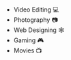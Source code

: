 * Video Editing :computer:
* Photography :camera:
* Web Designing :spider_web:
* Gaming :video_game:
* Movies :tv:
